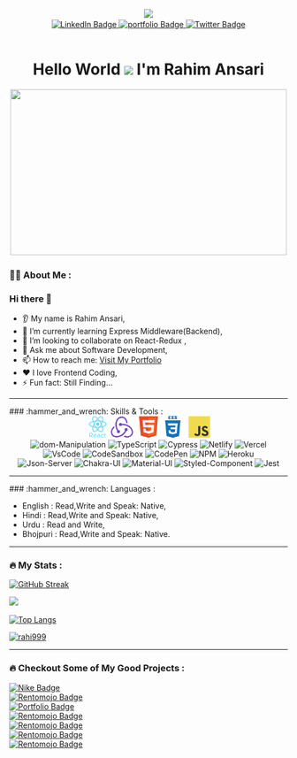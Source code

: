 
<div id="header" align="center">
  <img src="https://media.giphy.com/media/M9gbBd9nbDrOTu1Mqx/giphy.gif" width="100"/>
</div>

<div id="badges" align="center">
  <a href="https://www.linkedin.com/in/rahim-ansari-43861922b">
    <img src="https://img.shields.io/badge/LinkedIn-blue?style=for-the-badge&logo=linkedin&logoColor=white" alt="LinkedIn Badge"/>
  </a>
  <a href="https://rahim-ansari-masai.netlify.app/">
    <img src="https://img.shields.io/badge/Portfolio-teal?style=for-the-badge&logo=portfolio&logoColor=white" alt="portfolio Badge"/>
  </a>
  <a href="https://twitter.com/AhilHussain8">
    <img src="https://img.shields.io/badge/Twitter-blue?style=for-the-badge&logo=twitter&logoColor=white" alt="Twitter Badge"/>
  </a>
</div>
<div align="center"><img src="https://komarev.com/ghpvc/?username=Rahi999&style=flat-square&color=blue" alt=""/></div>
<h1 align="center">
  Hello World
  <img src="https://media.giphy.com/media/hvRJCLFzcasrR4ia7z/giphy.gif" width="30px"/>
  I'm Rahim Ansari
</h1>



<div align="center">
  <img src="https://media.giphy.com/media/dWesBcTLavkZuG35MI/giphy.gif" width="500" height="300"/>
</div>

### :woman_technologist: About Me :

### Hi there 👋
* 👂 My name is Rahim Ansari,
* 🌱 I’m currently learning Express Middleware(Backend),
* 🤝 I’m looking to collaborate on React-Redux ,
* 💬 Ask me about Software Development,
* 📫 How to reach me: <a href="https://rahim-ansari-masai.netlify.app" target="_blank"> Visit My Portfolio</a>
* ❤️ I love Frontend Coding,
* ⚡ Fun fact: Still Finding...

<hr />
### :hammer_and_wrench: Skills & Tools :

<div align="center">
 
  <img src="https://github.com/devicons/devicon/blob/master/icons/react/react-original-wordmark.svg" title="React" alt="React" width="40" height="40"/>
  <img src="https://github.com/devicons/devicon/blob/master/icons/redux/redux-original.svg" title="Redux" alt="Redux " width="40" height="40"/>&nbsp;
 
  <img src="https://github.com/devicons/devicon/blob/master/icons/html5/html5-original.svg" title="HTML5" alt="HTML" width="40" height="40"/>
   <img src="https://github.com/devicons/devicon/blob/master/icons/css3/css3-plain-wordmark.svg"  title="CSS3" alt="CSS" width="40" height="40"/>&nbsp;
  <img src="https://github.com/devicons/devicon/blob/master/icons/javascript/javascript-original.svg" title="JavaScript" alt="JavaScript" width="40" height="40"/>
 
 </div>
 
 <div align="center">
 <img src="https://www.pngkey.com/png/full/522-5228351_traversing-and-manipulating-the-dom-with-javascript-document.png" title="Dom-Manipulation" alt="dom-Manipulation" width="40" height="40"/>
 
  <img src="https://upload.wikimedia.org/wikipedia/commons/thumb/4/4c/Typescript_logo_2020.svg/1024px-Typescript_logo_2020.svg.png" title="Basics Of TypeScript" alt="TypeScript" width="40" height="40"/>
  <img src="https://miro.medium.com/max/364/0*JAWNOBEDxJLXxHUj.png" title="Cypress" alt="Cypress" width="40" height="40"/>
  
  <img src="https://cdn.freebiesupply.com/logos/large/2x/netlify-logo-png-transparent.png" title="Netlify" alt="Netlify" width="40" height="40"/>
  
  <img src="https://camo.githubusercontent.com/add2c9721e333f0043ac938f3dadbc26a282776e01b95b308fcaba5afaf74ae3/68747470733a2f2f6173736574732e76657263656c2e636f6d2f696d6167652f75706c6f61642f76313538383830353835382f7265706f7369746f726965732f76657263656c2f6c6f676f2e706e67" title="Vercel" alt="Vercel" width="40" height="40"/>

   
 </div>

<div align="center">
 <img src="https://cdn.icon-icons.com/icons2/2107/PNG/512/file_type_vscode_icon_130084.png" alt="VsCode" title="VsCode" width="40" height="40" />
 <img src="https://img.stackshare.io/service/7434/Screen_20Shot_202017-08-11_20at_205.55.05_20AM.png" alt="CodeSandbox" title="CodeSandbox" width="40" height="40" />
 <img src="https://cdn-icons-png.flaticon.com/512/1626/1626319.png" alt="CodePen" title="CodePen" width="40" height="40" />
 <img src="https://thumbs.dreamstime.com/b/npm-letter-logo-design-monogram-initials-concept-black-background-243354614.jpg" alt="NPM" title="NPM" width="40" height="40" />
 <img src="https://www.drupal.org/files/issues/2019-12-27/heroku_logo.png" alt="Heroku" title="Heroku-Server" width="40" height="40" />
</div>
<div align="center">
  
  <img src="https://static.wixstatic.com/media/a59f1d_27ed537fa9d14fd5932daffe51e47369~mv2.png/v1/fit/w_1000%2Ch_628%2Cal_c/file.png" alt="Json-Server" title="Json-Server" width="40" height="40" /> 
  
  <img src="https://avatars.githubusercontent.com/u/54212428?s=280&v=4" alt="Chakra-UI" title="Chakra-UI" width="40" height="40" /> 
  <img src="https://blog.logrocket.com/wp-content/uploads/2020/09/3waystoaddcustomfontstoyourMaterialUIproject.png" alt="Material-UI" title="Material-UI" width="40" height="40" /> 
  <img src="https://miro.medium.com/max/730/1*dmZBftSS_u92u-n9FGpBkg.png" alt="Styled-Component" title="Styled-Component" width="40" height="40" /> 
  <img src="https://miro.medium.com/max/796/1*P_zZlof7IhiohKQ7QEaXzA.png" alt="Jest" title="Jest-Testing" width="40" height="40" /> 

</div>
 
<hr />
### :hammer_and_wrench: Languages :
<div>
 <ul>
 <li>English : Read,Write and Speak: Native,</li>
 <li>Hindi : Read,Write and Speak: Native,</li>
 <li>Urdu : Read and Write,</li>
 <li>Bhojpuri : Read,Write and Speak: Native.</li>
 </ul>
</div>
<hr />

### :fire: My Stats : 
[![GitHub Streak](http://github-readme-streak-stats.herokuapp.com?user=Rahi999&theme=dark&background=000000)](https://git.io/streak-stats)

<img src="https://github-readme-stats.vercel.app/api?username=Rahi999&show_icons=true&theme=ADD_THEME_HERE" width="400">


[![Top Langs](https://github-readme-stats.vercel.app/api/top-langs/?username=Rahi999&layout=compact&theme=vision-friendly-dark)](https://github.com/anuraghazra/github-readme-stats)
<p align="left"> <a href="https://github.com/ryo-ma/github-profile-trophy"><img src="https://github-profile-trophy.vercel.app/?username=rahi999" alt="rahi999" /></a> </p>
<hr />

### :fire: Checkout Some of My Good Projects : 


<div id="badges">
  <div>
 <a
href="https://clone-nike.netlify.app">
    <img src="https://img.shields.io/badge/Nike.com-white?style=for-the-badge&logo=Nike.com&logoColor=black" alt="Nike Badge"/>
  </a> </div>
 <div>
 <a
href="https://csb-v02nso.netlify.app/">
    <img src="https://img.shields.io/badge/Rentomojo.com-white?style=for-the-badge&logo=Rentomojo.com&logoColor=black" alt="Rentomojo Badge"/>
  </a> </div>
  
  <div>
   <a href="https://rahim-ansari-masai.netlify.app/">
    <img src="https://img.shields.io/badge/My Portfolio-white?style=for-the-badge&logo=Portfolio&logoColor=black" alt="Portfolio Badge"/>
  </a> </div>
  <div>
<a href="https://csb-gdn25k-c0ovgbdwd-rahi.vercel.app/">
    <img src="https://img.shields.io/badge/ESPNcrickinfo.com-white?style=for-the-badge&logo=Rentomojo.com&logoColor=black" alt="Rentomojo Badge"/>
  </a> </div>
  
  <div>
  <a href="https://csb-ldmrix.netlify.app/">
    <img src="https://img.shields.io/badge/LoseIt.com-white?style=for-the-badge&logo=LoseIt.com&logoColor=black" alt="Rentomojo Badge"/>
  </a></div>
  <div>
  <a href="https://dapper-pony-7db47d.netlify.app">
    <img src="https://img.shields.io/badge/NordstromRack.com-white?style=for-the-badge&logo=NordstromRack.com&logoColor=black" alt="Rentomojo Badge"/>
  </a></div>
  
  <div>
   <a href="https://singular-hamster-a3212e.netlify.app">
    <img src="https://img.shields.io/badge/Stylecraze.com-white?style=for-the-badge&logo=Stylecraze.com&logoColor=black" alt="Rentomojo Badge"/>
  </a></div>
  <p></p>
</div>



